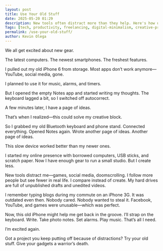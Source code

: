 ```yaml
--- 
layout: post 
title: Use Your Old Stuff
date: 2025-05-20 01:29
description: New tools often distract more than they help. Here's how using an old iPhone helped me write again—and how your outdated gear might do the same.
Tags: [tech, productivity, freelancing, digital-minimalism, creative-process, stories, focus, tools, basics, blog]
permalink: /use-your-old-stuff/ 
author: Kevin Olega 
--- 
```

We all get excited about new gear.

The latest computers.
The newest smartphones.
The freshest features.

I pulled out my old iPhone 6 from storage.
Most apps don’t work anymore—YouTube, social media, gone.

I planned to use it for music, alarms, and timers.

But I opened the empty Notes app and started writing my thoughts.
The keyboard lagged a bit, so I switched off autocorrect.

A few minutes later, I have a page of ideas.

That’s when I realized—this could solve my creative block.

So I grabbed my old Bluetooth keyboard and phone stand.
Connected everything.
Opened Notes again.
Wrote another page of ideas.
Another page of ideas.

This slow device worked better than my newer ones.

I started my online presence with borrowed computers, USB sticks, and scratch paper.
Now I have enough gear to run a small studio.
But I create less.


New tools distract me—games, social media, doomscrolling.
I follow more people but see fewer in real life.
I compare instead of create.
My hard drives are full of unpublished drafts and unedited videos.

I remember typing blogs during my commute on an iPhone 3G.
It was outdated even then.
Nobody cared. Nobody wanted to steal it.
Facebook, YouTube, and games were unusable—which was perfect.

Now, this old iPhone might help me get back in the groove.
I’ll strap on the keyboard.
Write. Take photo notes. Set alarms. Play music.
That’s all I need.

I’m excited again.

Got a project you keep putting off because of distractions?
Try your old stuff.
Give your gadgets a warrior’s death.
